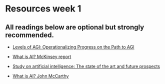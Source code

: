 # Resources week 1

## All readings below are optional but strongly recommended.

- [Levels of AGI: Operationalizing Progress on the Path to AGI](https://arxiv.org/pdf/2311.02462)

- [What is AI? McKinsey report](https://www.mckinsey.com/featured-insights/mckinsey-explainers/what-is-ai)

- [Study on artificial intelligence: The state of the art and future prospects](https://www.sciencedirect.com/science/article/abs/pii/S2452414X21000248?fr=RR-2&ref=pdf_download&rr=972609c10b1a208f)

- [What is AI? John McCarthy](http://jmc.stanford.edu/articles/whatisai/whatisai.pdf)